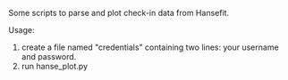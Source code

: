 Some scripts to parse and plot check-in data from Hansefit.

Usage:
1) create a file named "credentials" containing two lines: your username and password.
2) run hanse_plot.py
